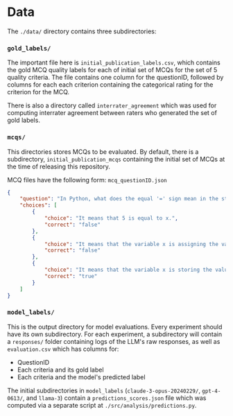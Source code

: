 # Data

The ``./data/`` directory contains three subdirectories:

### ``gold_labels/``

The important file here is ``initial_publication_labels.csv``, which contains the gold MCQ quality labels for each of initial set of MCQs for the set of 5 quality criteria. The file contains one column for the questionID, followed by columns for each each criterion containing the categorical rating for the criterion for the MCQ. 

There is also a directory called ``interrater_agreement`` which was used for computing interrater agreement between raters who generated the set of gold labels.

### ``mcqs/``

This directories stores MCQs to be evaluated. By default, there is a subdirectory, ``initial_publication_mcqs`` containing the initial set of MCQs at the time of releasing this repository.

MCQ files have the following form:
``mcq_questionID.json``
```json
{
    "question": "In Python, what does the equal '=' sign mean in the statement 'x = 5'?",
    "choices": [
        {
            "choice": "It means that 5 is equal to x.",
            "correct": "false"
        },
        {
            "choice": "It means that the variable x is assigning the value 5.",
            "correct": "false"
        },
        {
            "choice": "It means that the variable x is storing the value 5.",
            "correct": "true"
        }
    ]
}
```

### ``model_labels/``

This is the output directory for model evaluations. Every experiment should have its own subdirectory. For each experiment, a subdirectory will contain a ``responses/`` folder containing logs of the LLM's raw responses, as well as ``evaluation.csv`` which has columns for:

- QuestionID
- Each criteria and its gold label
- Each criteria and the model's predicted label

The initial subdirectories in ``model_labels`` (``claude-3-opus-20240229/``, ``gpt-4-0613/``, and ``llama-3``) contain a ``predictions_scores.json`` file which was computed via a separate script at ``./src/analysis/predictions.py``.
